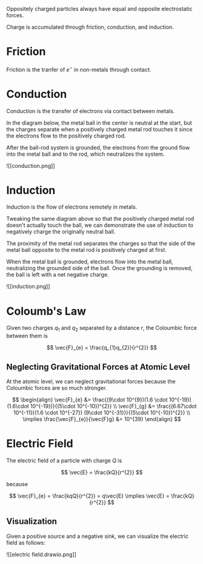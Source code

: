 Oppositely charged particles always have equal and opposite electrostatic forces. 

Charge is accumulated through friction, conduction, and induction.

# Friction

Friction is the tranfer of $e^{-}$ in non-metals through contact.

# Conduction

Conduction is the transfer of electrons via contact between metals. 

In the diagram below, the metal ball in the center is neutral at the start, but the charges separate when a positively charged metal rod touches it since the electrons flow to the positively charged rod. 

After the ball-rod system is grounded, the electrons from the ground flow into the metal ball and to the rod, which neutralizes the system.

![[conduction.png]]

# Induction

Induction is the flow of electrons remotely in metals. 

Tweaking the same diagram above so that the positively charged metal rod doesn't actually touch the ball, we can demonstrate the use of induction to negatively charge the originally neutral ball.

The proximity of the metal rod separates the charges so that the side of the metal ball opposite to the metal rod is positively charged at first.

When the metal ball is grounded, electrons flow into the metal ball, neutralizing the grounded side of the ball. Once the grounding is removed, the ball is left with a net negative charge.

![[induction.png]]

# Coloumb's Law

Given two charges $q_{1}$ and $q_{2}$ separated by a distance $r$, the Coloumbic force between them is

$$
\vec{F}_{e} = \frac{q_{1}q_{2}}{r^{2}}
$$

## Neglecting Gravitational Forces at Atomic Level

At the atomic level, we can neglect gravitational forces because the Coloumbic forces are so much stronger.

$$
\begin{align}
\vec{F}_{e} &= \frac{(9\cdot 10^{9})(1.6 \cdot 10^{-19}) (1.6\cdot 10^{-19})}{(5\cdot 10^{-10})^{2}} \\
\vec{F}_{g} &= \frac{(6.67\cdot 10^{-11})(1.6 \cdot 10^{-27}) (9\cdot 10^{-31})}{(5\cdot 10^{-10})^{2}} \\
\implies \frac{\vec{F}_{e}}{\vec{F}g} &= 10^{39}
\end{align}
$$

# Electric Field

The electric field of a particle with charge $Q$ is

$$
\vec{E} = \frac{kQ}{r^{2}}
$$

because

$$
\vec{F}_{e} = \frac{kqQ}{r^{2}} = q\vec{E} \implies \vec{E} = \frac{kQ}{r^{2}}
$$

## Visualization

Given a positive source and a negative sink, we can visualize the electric field as follows:

![[electric field.drawio.png]]
